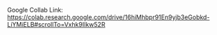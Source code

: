 Google Collab Link:
https://colab.research.google.com/drive/16hiMhbpr91En9yjb3eGobkd-LiYMiELB#scrollTo=Vxhk9IIkw52R

